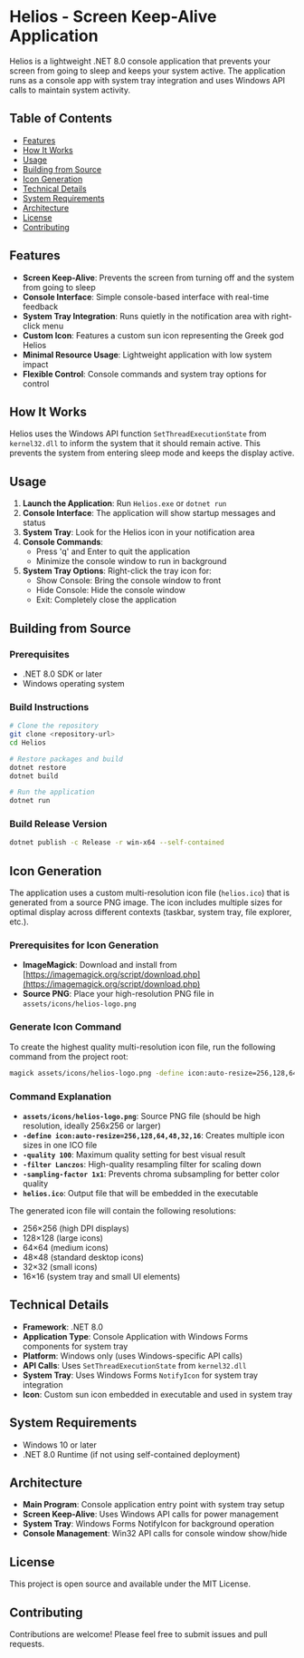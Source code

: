 # Helios - Screen Keep-Alive Application

Helios is a lightweight .NET 8.0 console application that prevents your screen from going to sleep and keeps your system active. The application runs as a console app with system tray integration and uses Windows API calls to maintain system activity.

## Table of Contents

- [Features](#features)
- [How It Works](#how-it-works)
- [Usage](#usage)
- [Building from Source](#building-from-source)
- [Icon Generation](#icon-generation)
- [Technical Details](#technical-details)
- [System Requirements](#system-requirements)
- [Architecture](#architecture)
- [License](#license)
- [Contributing](#contributing)

## Features

- **Screen Keep-Alive**: Prevents the screen from turning off and the system from going to sleep
- **Console Interface**: Simple console-based interface with real-time feedback
- **System Tray Integration**: Runs quietly in the notification area with right-click menu
- **Custom Icon**: Features a custom sun icon representing the Greek god Helios
- **Minimal Resource Usage**: Lightweight application with low system impact
- **Flexible Control**: Console commands and system tray options for control

## How It Works

Helios uses the Windows API function `SetThreadExecutionState` from `kernel32.dll` to inform the system that it should remain active. This prevents the system from entering sleep mode and keeps the display active.

## Usage

1. **Launch the Application**: Run `Helios.exe` or `dotnet run`
2. **Console Interface**: The application will show startup messages and status
3. **System Tray**: Look for the Helios icon in your notification area
4. **Console Commands**:
   - Press 'q' and Enter to quit the application
   - Minimize the console window to run in background
5. **System Tray Options**: Right-click the tray icon for:
   - Show Console: Bring the console window to front
   - Hide Console: Hide the console window
   - Exit: Completely close the application

## Building from Source

### Prerequisites

- .NET 8.0 SDK or later
- Windows operating system

### Build Instructions

```bash
# Clone the repository
git clone <repository-url>
cd Helios

# Restore packages and build
dotnet restore
dotnet build

# Run the application
dotnet run
```

### Build Release Version

```bash
dotnet publish -c Release -r win-x64 --self-contained
```

## Icon Generation

The application uses a custom multi-resolution icon file (`helios.ico`) that is generated from a source PNG image. The icon includes multiple sizes for optimal display across different contexts (taskbar, system tray, file explorer, etc.).

### Prerequisites for Icon Generation

- **ImageMagick**: Download and install from [https://imagemagick.org/script/download.php](https://imagemagick.org/script/download.php)
- **Source PNG**: Place your high-resolution PNG file in `assets/icons/helios-logo.png`

### Generate Icon Command

To create the highest quality multi-resolution icon file, run the following command from the project root:

```bash
magick assets/icons/helios-logo.png -define icon:auto-resize=256,128,64,48,32,16 -quality 100 -filter Lanczos -sampling-factor 1x1 helios.ico
```

### Command Explanation

- **`assets/icons/helios-logo.png`**: Source PNG file (should be high resolution, ideally 256x256 or larger)
- **`-define icon:auto-resize=256,128,64,48,32,16`**: Creates multiple icon sizes in one ICO file
- **`-quality 100`**: Maximum quality setting for best visual result
- **`-filter Lanczos`**: High-quality resampling filter for scaling down
- **`-sampling-factor 1x1`**: Prevents chroma subsampling for better color quality
- **`helios.ico`**: Output file that will be embedded in the executable

The generated icon file will contain the following resolutions:

- 256×256 (high DPI displays)
- 128×128 (large icons)
- 64×64 (medium icons)
- 48×48 (standard desktop icons)
- 32×32 (small icons)
- 16×16 (system tray and small UI elements)

## Technical Details

- **Framework**: .NET 8.0
- **Application Type**: Console Application with Windows Forms components for system tray
- **Platform**: Windows only (uses Windows-specific API calls)
- **API Calls**: Uses `SetThreadExecutionState` from `kernel32.dll`
- **System Tray**: Uses Windows Forms `NotifyIcon` for system tray integration
- **Icon**: Custom sun icon embedded in executable and used in system tray

## System Requirements

- Windows 10 or later
- .NET 8.0 Runtime (if not using self-contained deployment)

## Architecture

- **Main Program**: Console application entry point with system tray setup
- **Screen Keep-Alive**: Uses Windows API calls for power management
- **System Tray**: Windows Forms NotifyIcon for background operation
- **Console Management**: Win32 API calls for console window show/hide

## License

This project is open source and available under the MIT License.

## Contributing

Contributions are welcome! Please feel free to submit issues and pull requests.
